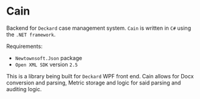 Cain
====

Backend for `Deckard` case management system. `Cain` is written in `C#` using the `.NET framework`.

Requirements:

- `Newtownsoft.Json` package
- `Open XML SDK` version `2.5`


This is a library being built for `Deckard` WPF front end. Cain allows for Docx conversion and parsing, 
Metric storage and logic for said parsing and auditing logic.